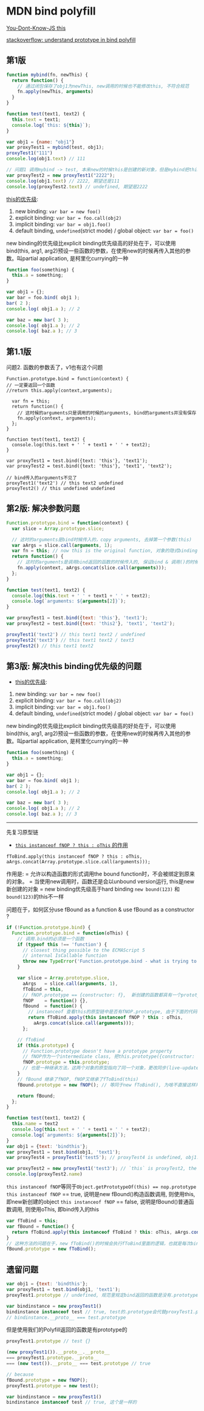 # MDN bind polyfill

[You-Dont-Know-JS this](https://github.com/getify/You-Dont-Know-JS/blob/master/this%20%26%20object%20prototypes/ch2.md#determining-this)

[stackoverflow: understand prototype in bind polyfill](https://stackoverflow.com/questions/40764184/unable-to-understand-prototype-in-bind-polyfill)

## 第1版

```js
function mybind(fn, newThis) {
  return function() {
    // 通过闭包保存了obj1为newThis, new调用的时候也不能修改this, 不符合规范
    fn.apply(newThis, arguments)
  }
}

function test(text1, text2) {
  this.text = text1;
  console.log(`this: ${this}`);
}

var obj1 = {name: "obj1"}
var proxyTest1 = mybind(test, obj1);
proxyTest1("111")
console.log(obj1.text) // 111

// 问题1 调用mybind -> test, 本来new的时候this是创建的新对象，但是mybind把this修改为了obj1, 与this的优先级顺序不符合
var proxyTest2 = new proxyTest1("2222");
console.log(obj1.text) // 2222, 期望还是111
console.log(proxyTest2.text) // undefined, 期望是2222
```

[this的优先级](https://github.com/getify/You-Dont-Know-JS/blob/master/this%20%26%20object%20prototypes/ch2.md#determining-this):
1. new binding: `var bar = new foo()`
2. explicit binding: `var bar = foo.call(obj2)`
3. implicit binding: `var bar = obj1.foo()`
4. default binding, `undefined`(strict mode) / global object: `var bar = foo()`

new binding的优先级比explicit binding优先级高的好处在于，可以使用bind(this, arg1, arg2)预设一些函数的参数，在使用new的时候再传入其他的参数。叫partial application, 是柯里化currying的一种

```js
function foo(something) {
  this.a = something;
}

var obj1 = {};
var bar = foo.bind( obj1 );
bar( 2 );
console.log( obj1.a ); // 2

var baz = new bar( 3 );
console.log( obj1.a ); // 2
console.log( baz.a ); // 3
```

## 第1.1版

问题2. 函数的参数丢了，v1也有这个问题

```JS
Function.prototype.bind = function(context) {
// 一定要返回一个函数
//return this.apply(context,arguments);

  var fn = this;
  return function() {
    // 这时候的arguments只是调用的时候的arguments, bind的arguments并没有保存
    fn.apply(context, arguments);
  };
}

function test(text1, text2) {
  console.log(this.text + ' ' + text1 + ' ' + text2);
}

var proxyTest1 = test.bind({text: 'this'}, 'text1');
var proxyTest2 = test.bind({text: 'this'}, 'text1', 'text2');

// bind传入的arguments不见了
proxyTest1('text2') // this text2 undefined
proxyTest2() // this undefined undefined
```

## 第2版: 解决参数问题

```js
Function.prototype.bind = function(context) {
  var slice = Array.prototype.slice;

  // 这时的arguments是bind时候传入的，copy arguments, 去掉第一个参数(this)
  var aArgs = slice.call(arguments, 1);
  var fn = this; // now this is the original function, 对象的隐式binding
  return function() {
    // 这时的arguments是调用bind返回的函数的时候传入的, 保证bind & 调用()的时候的参数都能传入
    fn.apply(context, aArgs.concat(slice.call(arguments)));
  };
}

function test(text1, text2) {
  console.log(this.text + ' ' + text1 + ' ' + text2);
  console.log(`arguments: ${arguments[2]}`);
}

var proxyTest1 = test.bind({text: 'this'}, 'text1');
var proxyTest2 = test.bind({text: 'this2'}, 'text1', 'text2');

proxyTest1('text2') // this text1 text2 / undefined
proxyTest2('text3') // this text1 text2 / text3
proxyTest2() // this text1 text2
```

## 第3版: 解决this binding优先级的问题

* [this的优先级](https://github.com/getify/You-Dont-Know-JS/blob/master/this%20%26%20object%20prototypes/ch2.md#determining-this):
1. new binding: `var bar = new foo()`
2. explicit binding: `var bar = foo.call(obj2)`
3. implicit binding: `var bar = obj1.foo()`
4. default binding, `undefined`(strict mode) / global object: `var bar = foo()`

new binding的优先级比explicit binding优先级高的好处在于，可以使用bind(this, arg1, arg2)预设一些函数的参数，在使用new的时候再传入其他的参数。叫partial application, 是柯里化currying的一种

```js
function foo(something) {
  this.a = something;
}

var obj1 = {};
var bar = foo.bind( obj1 );
bar( 2 );
console.log( obj1.a ); // 2

var baz = new bar( 3 );
console.log( obj1.a ); // 2
console.log( baz.a ); // 3
```

---

先复习原型链

* [`this instanceof fNOP ? this : oThis` 的作用](https://stackoverflow.com/questions/5774070/mozillas-bind-function-question)

`fToBind.apply(this instanceof fNOP ? this : oThis,
   aArgs.concat(Array.prototype.slice.call(arguments)));`

作用是:
= 允许以构造函数的形式调用the bound function时，不会被绑定到原来的对象。
= 当使用new调用时，函数还是会以unbound version运行, this是new新创建的对象
= new binding优先级高于hard binding
`new bound(123)` 和 `bound(123)`的this不一样

问题在于，如何区分use fBound as a function & use fBound as a constructor ?

```js
if (!Function.prototype.bind) {
  Function.prototype.bind = function(oThis) {
    // 调用.bind的必须是一个函数
    if (typeof this !== 'function') {
      // closest thing possible to the ECMAScript 5
      // internal IsCallable function
      throw new TypeError('Function.prototype.bind - what is trying to be bound is not callable');
    }

    var slice = Array.prototype.slice,
      aArgs   = slice.call(arguments, 1),
      fToBind = this,
      // fNOP.prototype == {constructor: f},  新创建的函数都具有一个prototype property, 指向prototype object, 最初的prototype object只有一个constructor属性
      fNOP    = function() {},
      fBound  = function() {
        // instanceof 查看this的原型链中是否有fNOP.prototype, 由于下面的代码设置了原型链，所以所有通过new fBound()调用生成的新对象，都会有
        return fToBind.apply(this instanceof fNOP ? this : oThis,
          aArgs.concat(slice.call(arguments)));
      };

    // fToBind
    if (this.prototype) {
      // Function.prototype doesn't have a prototype property
      // fNOP作为一个intermediate class, 把this.prototype({constructor: f})保存在了fNOP.prototype
      fNOP.prototype = this.prototype;
      // 也是一种继承方法，这两个对象的原型指向了同一个对象，更改同步(live-update)，非特殊情况不建议使用
    }
    // fBound 继承了fNOP, fNOP又继承了fToBind(this)
    fBound.prototype = new fNOP(); // 等同于new fToBind(), 为啥不直接这样用呢？

    return fBound;
  };
}

function test(text1, text2) {
  this.name = text2
  console.log(this.text + ' ' + text1 + ' ' + text2);
  console.log(`arguments: ${arguments[2]}`);
}
var obj1 = {text: 'bindthis'};
var proxyTest1 = test.bind(obj1, 'text1');
var proxyTest4 = proxyTest1('test5'); // proxyTest4 is undefined, obj1.name == 'test5'

var proxyTest2 = new proxyTest1('test3'); // `this` is proxyTest2, the `new` created object
console.log(proxyTest2.name)
```

`this instanceof fNOP`等同于`Object.getPrototypeOf(this) == nop.prototype`
`this instanceof fNOP` == true, 说明是new fBound()构造函数调用, 则使用this, 即new新创建的object
`this instanceof fNOP` == false, 说明是fBound()普通函数调用, 则使用oThis, 即bind传入的this

```js
var fToBind = this;
var fBound = function() {
  return fToBind.apply(this instanceof fToBind ? this: oThis, aArgs.concat(slice.call(arguments)));
}
// 这种方法的问题在于，new fToBind()的时候会执行fToBind里面的逻辑，也就是每次bind会执行一次，肯定不行。所以需要创建一个空函数fNOP来保存fToBind的原型
fBound.prototype = new fToBind();
```

## 遗留问题

```js
var obj1 = {text: 'bindthis'};
var proxyTest1 = test.bind(obj1, 'text1');
proxyTest1.prototype // undefined, 规范里规定bind返回的函数是没有.prototype属性的

var bindinstance = new proxyTest1()
bindinstance instanceof test // true, test的.prototype会代替proxyTest1.prototype
// bindinstance.__proto__ === test.prototype
```

但是使用我们的Polyfill返回的函数是有prototype的
```js
proxyTest1.prototype // test {}

(new proxyTest1()).__proto__.__proto__
=== proxyTest1.prototype.__proto__
=== (new test()).__proto__ === test.prototype // true

// because
fBound.prototype = new fNOP();
proxyTest1.prototype = new test();

var bindinstance = new proxyTest1()
bindinstance instanceof test // true, 这个是一样的
```
